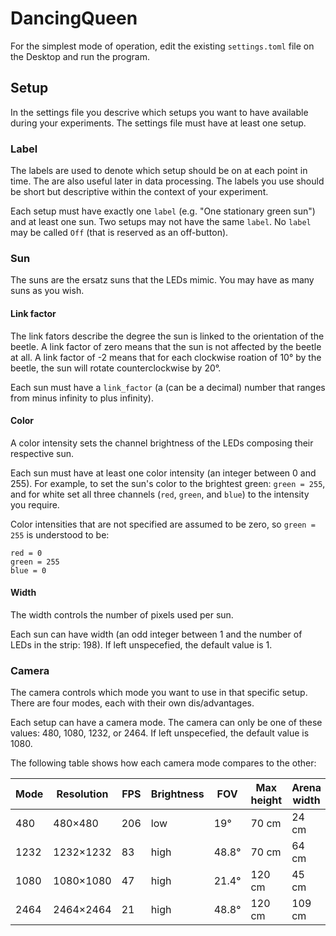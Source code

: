 # DancingQueen

For the simplest mode of operation, edit the existing `settings.toml` file on the Desktop and run the program.

## Setup
In the settings file you descrive which setups you want to have available during your experiments. The settings file must have at least one setup. 

### Label
The labels are used to denote which setup should be on at each point in time. The are also useful later in data processing. The labels you use should be short but descriptive within the context of your experiment.

Each setup must have exactly one `label` (e.g. "One stationary green sun") and at least one sun. Two setups may not have the same `label`. No `label` may be called `Off` (that is reserved as an off-button). 

### Sun
The suns are the ersatz suns that the LEDs mimic. You may have as many suns as you wish.

#### Link factor
The link fators describe the degree the sun is linked to the orientation of the beetle. A link factor of zero means that the sun is not affected by the beetle at all. A link factor of -2 means that for each clockwise roation of 10° by the beetle, the sun will rotate counterclockwise by 20°.

Each sun must have a `link_factor` (a (can be a decimal) number that ranges from minus infinity to plus infinity).

#### Color
A color intensity sets the channel brightness of the LEDs composing their respective sun. 

Each sun must have at least one color intensity (an integer between 0 and 255). For example, to set the sun's color to the brightest green: `green = 255`, and for white set all three channels (`red`, `green`, and `blue`) to the intensity you require.

Color intensities that are not specified are assumed to be zero, so `green = 255` is understood to be:
```
red = 0
green = 255 
blue = 0
```

#### Width
The width controls the number of pixels used per sun.

Each sun can have width (an odd integer between 1 and the number of LEDs in the strip: 198). If left unspecefied, the default value is 1.

### Camera
The camera controls which mode you want to use in that specific setup. There are four modes, each with their own dis/advantages.

Each setup can have a camera mode. The camera can only be one of these values: 480, 1080, 1232, or 2464. If left unspecefied, the default value is 1080.

The following table shows how each camera mode compares to the other:

Mode|Resolution|FPS|Brightness|FOV|Max height|Arena width
---|---|---|---|---|---|---
480|480×480|206|low|19°|70 cm|24 cm
1232|1232×1232|83|high|48.8°|70 cm|64 cm
1080|1080×1080|47|high|21.4°|120 cm|45 cm
2464|2464×2464|21|high|48.8°|120 cm|109 cm
